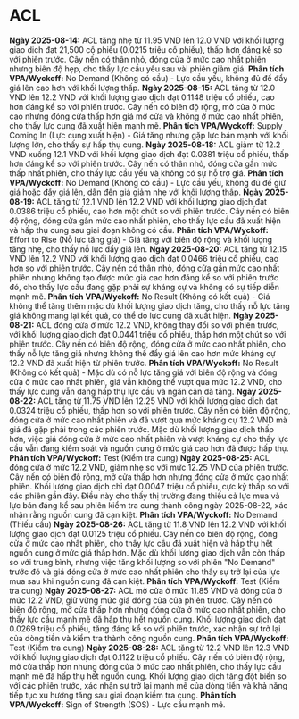 # ACL

**Ngày 2025-08-14:** ACL tăng nhẹ từ 11.95 VND lên 12.0 VND với khối lượng giao dịch đạt 21,500 cổ phiếu (0.0215 triệu cổ phiếu), thấp hơn đáng kể so với phiên trước. Cây nến có thân nhỏ, đóng cửa ở mức cao nhất phiên nhưng biên độ hẹp, cho thấy lực cầu yếu sau vài phiên giảm giá. **Phân tích VPA/Wyckoff:** No Demand (Không có cầu) - Lực cầu yếu, không đủ để đẩy giá lên cao hơn với khối lượng thấp.
**Ngày 2025-08-15:** ACL tăng từ 12.0 VND lên 12.2 VND với khối lượng giao dịch đạt 0.1148 triệu cổ phiếu, cao hơn đáng kể so với phiên trước. Cây nến có biên độ rộng, mở cửa ở mức cao nhưng đóng cửa thấp hơn giá mở cửa và không ở mức cao nhất phiên, cho thấy lực cung đã xuất hiện mạnh mẽ. **Phân tích VPA/Wyckoff:** Supply Coming In (Lực cung xuất hiện) - Giá tăng nhưng gặp lực bán mạnh với khối lượng lớn, cho thấy sự hấp thụ cung.
**Ngày 2025-08-18:** ACL giảm từ 12.2 VND xuống 12.1 VND với khối lượng giao dịch đạt 0.0381 triệu cổ phiếu, thấp hơn đáng kể so với phiên trước. Cây nến có thân nhỏ, đóng cửa gần mức thấp nhất phiên, cho thấy lực cầu yếu và không có sự hỗ trợ giá. **Phân tích VPA/Wyckoff:** No Demand (Không có cầu) - Lực cầu yếu, không đủ để giữ giá hoặc đẩy giá lên, dẫn đến giá giảm nhẹ với khối lượng thấp.
**Ngày 2025-08-19:** ACL tăng từ 12.1 VND lên 12.2 VND với khối lượng giao dịch đạt 0.0386 triệu cổ phiếu, cao hơn một chút so với phiên trước. Cây nến có biên độ rộng, đóng cửa gần mức cao nhất phiên, cho thấy lực cầu đã xuất hiện và hấp thụ cung sau giai đoạn không có cầu. **Phân tích VPA/Wyckoff:** Effort to Rise (Nỗ lực tăng giá) - Giá tăng với biên độ rộng và khối lượng tăng nhẹ, cho thấy nỗ lực đẩy giá lên.
**Ngày 2025-08-20:** ACL tăng từ 12.15 VND lên 12.2 VND với khối lượng giao dịch đạt 0.0466 triệu cổ phiếu, cao hơn so với phiên trước. Cây nến có thân nhỏ, đóng cửa gần mức cao nhất phiên nhưng không tạo được mức giá cao hơn đáng kể so với phiên trước đó, cho thấy lực cầu đang gặp phải sự kháng cự và không có sự tiếp diễn mạnh mẽ. **Phân tích VPA/Wyckoff:** No Result (Không có kết quả) - Giá không thể tăng thêm mặc dù khối lượng giao dịch tăng, cho thấy nỗ lực tăng giá không mang lại kết quả, có thể do lực cung đã xuất hiện.
**Ngày 2025-08-21:** ACL đóng cửa ở mức 12.2 VND, không thay đổi so với phiên trước, với khối lượng giao dịch đạt 0.0441 triệu cổ phiếu, thấp hơn một chút so với phiên trước. Cây nến có biên độ rộng, đóng cửa ở mức cao nhất phiên, cho thấy nỗ lực tăng giá nhưng không thể đẩy giá lên cao hơn mức kháng cự 12.2 VND đã xuất hiện từ phiên trước. **Phân tích VPA/Wyckoff:** No Result (Không có kết quả) - Mặc dù có nỗ lực tăng giá với biên độ rộng và đóng cửa ở mức cao nhất phiên, giá vẫn không thể vượt qua mức 12.2 VND, cho thấy lực cung vẫn đang hấp thụ lực cầu và ngăn cản đà tăng.
**Ngày 2025-08-22:** ACL tăng từ 11.75 VND lên 12.25 VND với khối lượng giao dịch đạt 0.0324 triệu cổ phiếu, thấp hơn so với phiên trước. Cây nến có biên độ rộng, đóng cửa ở mức cao nhất phiên và đã vượt qua mức kháng cự 12.2 VND mà giá đã gặp phải trong các phiên trước. Mặc dù khối lượng giao dịch thấp hơn, việc giá đóng cửa ở mức cao nhất phiên và vượt kháng cự cho thấy lực cầu vẫn đang kiểm soát và nguồn cung ở mức giá cao hơn đã được hấp thụ. **Phân tích VPA/Wyckoff:** Test (Kiểm tra cung)
**Ngày 2025-08-25:** ACL đóng cửa ở mức 12.2 VND, giảm nhẹ so với mức 12.25 VND của phiên trước. Cây nến có biên độ rộng, mở cửa thấp hơn nhưng đóng cửa ở mức cao nhất phiên. Khối lượng giao dịch chỉ đạt 0.0047 triệu cổ phiếu, cực kỳ thấp so với các phiên gần đây. Điều này cho thấy thị trường đang thiếu cả lực mua và lực bán đáng kể sau phiên kiểm tra cung thành công ngày 2025-08-22, xác nhận rằng nguồn cung đã cạn kiệt. **Phân tích VPA/Wyckoff:** No Demand (Thiếu cầu)
**Ngày 2025-08-26:** ACL tăng từ 11.8 VND lên 12.2 VND với khối lượng giao dịch đạt 0.0125 triệu cổ phiếu. Cây nến có biên độ rộng, đóng cửa ở mức cao nhất phiên, cho thấy lực cầu đã xuất hiện và hấp thụ hết nguồn cung ở mức giá thấp hơn. Mặc dù khối lượng giao dịch vẫn còn thấp so với trung bình, nhưng việc tăng khối lượng so với phiên "No Demand" trước đó và giá đóng cửa ở mức cao nhất phiên cho thấy sự trở lại của lực mua sau khi nguồn cung đã cạn kiệt. **Phân tích VPA/Wyckoff:** Test (Kiểm tra cung)
**Ngày 2025-08-27:** ACL mở cửa ở mức 11.85 VND và đóng cửa ở mức 12.2 VND, giữ vững mức giá đóng cửa của phiên trước. Cây nến có biên độ rộng, mở cửa thấp hơn nhưng đóng cửa ở mức cao nhất phiên, cho thấy lực cầu mạnh mẽ đã hấp thụ hết nguồn cung. Khối lượng giao dịch đạt 0.0269 triệu cổ phiếu, tăng đáng kể so với phiên trước, xác nhận sự trở lại của dòng tiền và kiểm tra thành công nguồn cung. **Phân tích VPA/Wyckoff:** Test (Kiểm tra cung)
**Ngày 2025-08-28:** ACL tăng từ 12.2 VND lên 12.3 VND với khối lượng giao dịch đạt 0.1122 triệu cổ phiếu. Cây nến có biên độ rộng, mở cửa thấp hơn nhưng đóng cửa ở mức cao nhất phiên, cho thấy lực cầu mạnh mẽ đã hấp thụ hết nguồn cung. Khối lượng giao dịch tăng đột biến so với các phiên trước, xác nhận sự trở lại mạnh mẽ của dòng tiền và khả năng tiếp tục xu hướng tăng sau giai đoạn kiểm tra cung. **Phân tích VPA/Wyckoff:** Sign of Strength (SOS) - Lực cầu mạnh mẽ.
